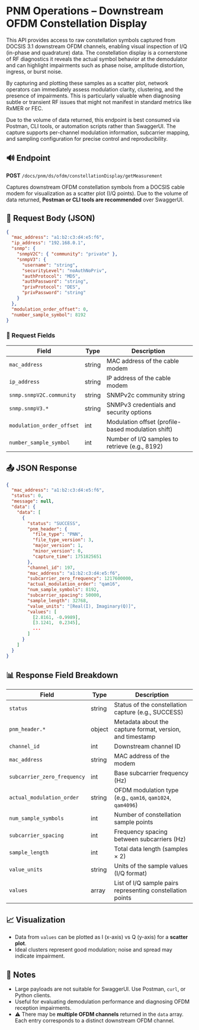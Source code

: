 # PNM Operations – Downstream OFDM Constellation Display

This API provides access to raw constellation symbols captured from DOCSIS 3.1 downstream OFDM channels, enabling visual inspection of I/Q (in-phase and quadrature) data. The constellation display is a cornerstone of RF diagnostics it reveals the actual symbol behavior at the demodulator and can highlight impairments such as phase noise, amplitude distortion, ingress, or burst noise.

By capturing and plotting these samples as a scatter plot, network operators can immediately assess modulation clarity, clustering, and the presence of impairments. This is particularly valuable when diagnosing subtle or transient RF issues that might not manifest in standard metrics like RxMER or FEC.

Due to the volume of data returned, this endpoint is best consumed via Postman, CLI tools, or automation scripts rather than SwaggerUI. The capture supports per-channel modulation information, subcarrier mapping, and sampling configuration for precise control and reproducibility.

## 🔊 Endpoint

**POST** `/docs/pnm/ds/ofdm/constellationDisplay/getMeasurement`

Captures downstream OFDM constellation symbols from a DOCSIS cable modem for visualization as a scatter plot (I/Q points). Due to the volume of data returned, **Postman or CLI tools are recommended** over SwaggerUI.

## 📅 Request Body (JSON)

```json
{
  "mac_address": "a1:b2:c3:d4:e5:f6",
  "ip_address": "192.168.0.1",
  "snmp": {
    "snmpV2C": { "community": "private" },
    "snmpV3": {
      "username": "string",
      "securityLevel": "noAuthNoPriv",
      "authProtocol": "MD5",
      "authPassword": "string",
      "privProtocol": "DES",
      "privPassword": "string"
    }
  },
  "modulation_order_offset": 0,
  "number_sample_symbol": 8192
}
```

### 🔑 Request Fields

| Field                     | Type   | Description                                        |
| ------------------------- | ------ | -------------------------------------------------- |
| `mac_address`             | string | MAC address of the cable modem                     |
| `ip_address`              | string | IP address of the cable modem                      |
| `snmp.snmpV2C.community`  | string | SNMPv2c community string                           |
| `snmp.snmpV3.*`           | string | SNMPv3 credentials and security options            |
| `modulation_order_offset` | int    | Modulation offset (profile-based modulation shift) |
| `number_sample_symbol`    | int    | Number of I/Q samples to retrieve (e.g., 8192)     |

## 📤 JSON Response

```json
{
  "mac_address": "a1:b2:c3:d4:e5:f6",
  "status": 0,
  "message": null,
  "data": {
    "data": [
      {
        "status": "SUCCESS",
        "pnm_header": {
          "file_type": "PNN",
          "file_type_version": 3,
          "major_version": 1,
          "minor_version": 0,
          "capture_time": 1751825651
        },
        "channel_id": 197,
        "mac_address": "a1:b2:c3:d4:e5:f6",
        "subcarrier_zero_frequency": 1217600000,
        "actual_modulation_order": "qam16",
        "num_sample_symbols": 8192,
        "subcarrier_spacing": 50000,
        "sample_length": 32768,
        "value_units": "[Real(I), Imaginary(Q)]",
        "values": [
          [2.8161, -0.9989],
          [3.1241,  0.2345],
          ...
        ]
      }
    ]
  }
}
```

## 📊 Response Field Breakdown

| Field                       | Type   | Description                                                |
| --------------------------- | ------ | ---------------------------------------------------------- |
| `status`                    | string | Status of the constellation capture (e.g., SUCCESS)        |
| `pnm_header.*`              | object | Metadata about the capture format, version, and timestamp  |
| `channel_id`                | int    | Downstream channel ID                                      |
| `mac_address`               | string | MAC address of the modem                                   |
| `subcarrier_zero_frequency` | int    | Base subcarrier frequency (Hz)                             |
| `actual_modulation_order`   | string | OFDM modulation type (e.g., `qam16`, `qam1024`, `qam4096`) |
| `num_sample_symbols`        | int    | Number of constellation sample points                      |
| `subcarrier_spacing`        | int    | Frequency spacing between subcarriers (Hz)                 |
| `sample_length`             | int    | Total data length (samples × 2)                            |
| `value_units`               | string | Units of the sample values (I/Q format)                    |
| `values`                    | array  | List of I/Q sample pairs representing constellation points |

## 📈 Visualization

* Data from `values` can be plotted as I (x-axis) vs Q (y-axis) for a **scatter plot**.
* Ideal clusters represent good modulation; noise and spread may indicate impairment.

## 📃 Notes

* Large payloads are not suitable for SwaggerUI. Use Postman, `curl`, or Python clients.
* Useful for evaluating demodulation performance and diagnosing OFDM reception impairments.
* ⚠️ There may be **multiple OFDM channels** returned in the `data` array. Each entry corresponds to a distinct downstream OFDM channel.
